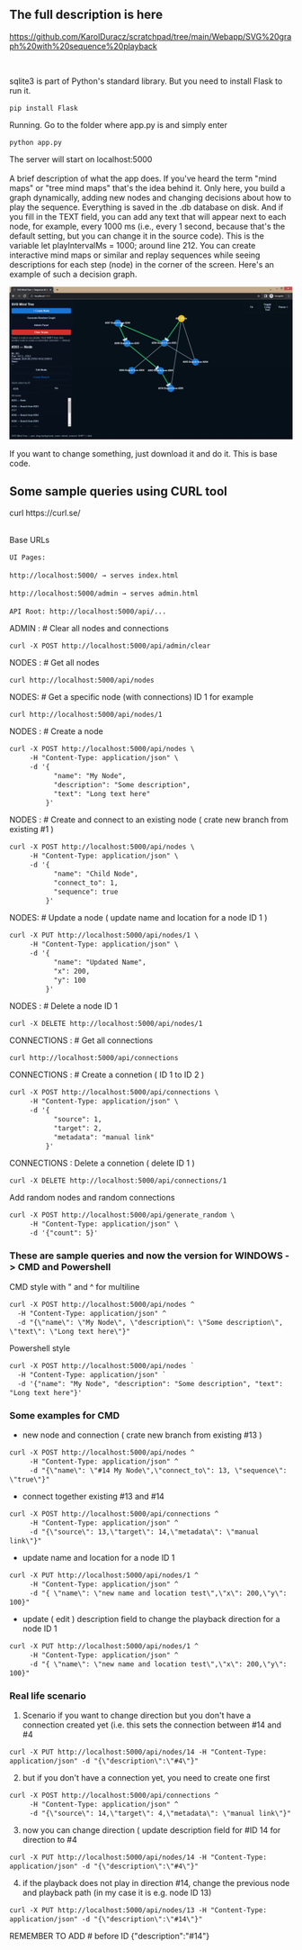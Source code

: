 <h2>The full description is here</h2>

https://github.com/KarolDuracz/scratchpad/tree/main/Webapp/SVG%20graph%20with%20sequence%20playback

<br />

sqlite3 is part of Python's standard library. But you need to install Flask to run it.
```
pip install Flask
```
Running. Go to the folder where app.py is and simply enter
```
python app.py
```
The server will start on localhost:5000
<br /><br/>
A brief description of what the app does. If you've heard the term "mind maps" or "tree mind maps" that's the idea behind it. Only here, you build a graph dynamically, adding new nodes and changing decisions about how to play the sequence. Everything is saved in the .db database on disk. And if you fill in the TEXT field, you can add any text that will appear next to each node, for example, every 1000 ms (i.e., every 1 second, because that's the default setting, but you can change it in the source code). This is the variable let playIntervalMs = 1000; around line 212. You can create interactive mind maps or similar and replay sequences while seeing descriptions for each step (node) in the corner of the screen. Here's an example of such a decision graph. 


![dump](https://github.com/KarolDuracz/SVG-Mind-Tree/blob/main/description%20of%20demo.png?raw=true)

If you want to change something, just download it and do it. This is base code.
<h2>Some sample queries using CURL tool</h2>
curl https://curl.se/
<br /><br />

Base URLs

```
UI Pages:

http://localhost:5000/ → serves index.html

http://localhost:5000/admin → serves admin.html

API Root: http://localhost:5000/api/...
```

ADMIN : # Clear all nodes and connections

```
curl -X POST http://localhost:5000/api/admin/clear
```

NODES : # Get all nodes

```
curl http://localhost:5000/api/nodes
```

NODES: # Get a specific node (with connections) ID 1 for example

```
curl http://localhost:5000/api/nodes/1
```

NODES : # Create a node

```
curl -X POST http://localhost:5000/api/nodes \
     -H "Content-Type: application/json" \
     -d '{
           "name": "My Node",
           "description": "Some description",
           "text": "Long text here"
         }'
```

NODES : # Create and connect to an existing node ( crate new branch from existing #1 )

```
curl -X POST http://localhost:5000/api/nodes \
     -H "Content-Type: application/json" \
     -d '{
           "name": "Child Node",
           "connect_to": 1,
           "sequence": true
         }'

```

NODES: # Update a node ( update name and location for a node ID 1 )

```
curl -X PUT http://localhost:5000/api/nodes/1 \
     -H "Content-Type: application/json" \
     -d '{
           "name": "Updated Name",
           "x": 200,
           "y": 100
         }'
```

NODES : # Delete a node ID 1

```
curl -X DELETE http://localhost:5000/api/nodes/1
```

CONNECTIONS : # Get all connections

```
curl http://localhost:5000/api/connections
```

CONNECTIONS : # Create a connetion ( ID 1 to ID 2 )

```
curl -X POST http://localhost:5000/api/connections \
     -H "Content-Type: application/json" \
     -d '{
           "source": 1,
           "target": 2,
           "metadata": "manual link"
         }'
```

CONNECTIONS : Delete a connetion ( delete ID 1 )

```
curl -X DELETE http://localhost:5000/api/connections/1
```

Add random nodes and random connections

```
curl -X POST http://localhost:5000/api/generate_random \
     -H "Content-Type: application/json" \
     -d '{"count": 5}'
```

<h3>These are sample queries and now the version for WINDOWS -> CMD and Powershell</h3>

CMD style with \" and ^ for multiline

```
curl -X POST http://localhost:5000/api/nodes ^
  -H "Content-Type: application/json" ^
  -d "{\"name\": \"My Node\", \"description\": \"Some description\", \"text\": \"Long text here\"}"
```

Powershell style 

```
curl -X POST http://localhost:5000/api/nodes `
  -H "Content-Type: application/json" `
  -d '{"name": "My Node", "description": "Some description", "text": "Long text here"}'
```

<h3>Some examples for CMD</h3>

- new node and connection ( crate new branch from existing #13 )

```
curl -X POST http://localhost:5000/api/nodes ^
     -H "Content-Type: application/json" ^
     -d "{\"name\": \"#14 My Node\",\"connect_to\": 13, \"sequence\": \"true\"}"
```

- connect together existing #13 and #14

```
curl -X POST http://localhost:5000/api/connections ^
     -H "Content-Type: application/json" ^
     -d "{\"source\": 13,\"target\": 14,\"metadata\": \"manual link\"}"
```

- update name and location for a node ID 1

```
curl -X PUT http://localhost:5000/api/nodes/1 ^
     -H "Content-Type: application/json" ^
     -d "{ \"name\": \"new name and location test\",\"x\": 200,\"y\": 100}"
```

- update ( edit ) description field to change the playback direction for a node ID 1

```
curl -X PUT http://localhost:5000/api/nodes/1 ^
     -H "Content-Type: application/json" ^
     -d "{ \"name\": \"new name and location test\",\"x\": 200,\"y\": 100}"
```

<h3>Real life scenario</h3>

1. Scenario if you want to change direction but you don't have a connection created yet (i.e. this sets the connection between #14 and #4

```
curl -X PUT http://localhost:5000/api/nodes/14 -H "Content-Type: application/json" -d "{\"description\":\"#4\"}"
```

2. but if you don't have a connection yet, you need to create one first

```
curl -X POST http://localhost:5000/api/connections ^
     -H "Content-Type: application/json" ^
     -d "{\"source\": 14,\"target\": 4,\"metadata\": \"manual link\"}"
```

3. now you can change direction ( update description field for #ID 14 for direction to #4

```
curl -X PUT http://localhost:5000/api/nodes/14 -H "Content-Type: application/json" -d "{\"description\":\"#4\"}"
```

4. if the playback does not play in direction #14, change the previous node and playback path (in my case it is e.g. node ID 13)

```
curl -X PUT http://localhost:5000/api/nodes/13 -H "Content-Type: application/json" -d "{\"description\":\"#14\"}"
```

REMEMBER TO ADD # before ID {\"description\":\"#14\"}
